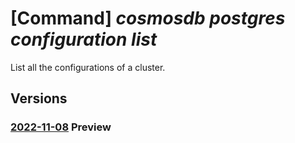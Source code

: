 # [Command] _cosmosdb postgres configuration list_

List all the configurations of a cluster.

## Versions

### [2022-11-08](/Resources/mgmt-plane/L3N1YnNjcmlwdGlvbnMve30vcmVzb3VyY2Vncm91cHMve30vcHJvdmlkZXJzL21pY3Jvc29mdC5kYmZvcnBvc3RncmVzcWwvc2VydmVyZ3JvdXBzdjIve30vY29uZmlndXJhdGlvbnM=/2022-11-08.xml) **Preview**

<!-- mgmt-plane /subscriptions/{}/resourcegroups/{}/providers/microsoft.dbforpostgresql/servergroupsv2/{}/configurations 2022-11-08 -->
